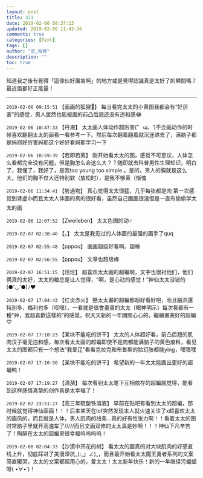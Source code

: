 ```yaml
---
layout: post
title: 371
date: 2019-02-06 08:37:13
updated: 2019-02-06 11:43:36
comments: true
categories: [Text]
tags: []
author: "恋_独哲"
description: ""
toc: true
---
```


<p>知道我之後有覺得「這傢伙好厲害啊」的地方或是覺得認識真是太好了的瞬間嗎？ 最近風都好正能量！</p>

---

`2019-02-06 09:15:51` 【画画的狐狸🦊】 每当看完太太的小黄图我都会有“好厉害”的感觉，男人居然也能被画的前凸后翘还没有违和感😂

`2019-02-06 10:47:33` 【丹海】 太太画人体动作超厉害(′゜ω。‵)不会画动作的时候喜欢翻翻太太的画看一看参考一下。然后每次翻着翻着就沉迷进去了，满脑子都是妈耶好厉害妈耶这个好好看妈耶学习一下

`2019-02-06 10:59:39` 【若即若离】 刚开始看太太的图，感觉不可思议，人体怎么看都完全没有问题，但是胸怎么会这么大？？随即就去科普男性生理知识，明白了，我懂了，我好了，是我too young too simple 。是的，男人的胸就是这么大，他们的胸不仅大还特别软（放松时），是我不够黄（惭愧

`2019-02-06 11:34:41` 【势過圽】 真心觉得太太很猛，几乎每张都是肉 第一次感觉到肾虚👍而且太太人体画的真的很好看，虽然自己画画很渣但是一直有偷偷学太太的画

`2019-02-06 12:07:52` 【Zweileben】 太太色图的动♂

`2019-02-07 02:38:46` 【。】 太太是我见过的人体画的最强的画手了quq

`2019-02-07 02:55:48` 【pppou】 画画超级好看啊。超棒

`2019-02-07 02:56:55` 【pppou】 文章也超级棒

`2019-02-07 16:51:15` 【烂烂】 超喜欢太太画的超蝙啊，文字也很衬他们，他们俩真的太好，太太的粮总是让人觉得，“啊，是心动的感觉！”神仙太太没错的(●'◡'●)ﾉ❤

`2019-02-07 17:04:43` 【红炎赤火】 戀太太畫的超蝙都超好看好吧，而且腦洞還特別多，福利也多〔哎嘿〕，一看就是很會畫畫的太太〔眼神明示〕每次看都有一種“艸，我超喜歡這樣的”的感覺，祝天天新的一年開開心心的，繼續畫美好的超蝙♡

`2019-02-07 17:10:23` 【某块不能吃的饼干】 太太的人体超好看，前凸后翘的肌肉汉子毫无违和感，每次看太太画的超蝙即使不是肉都能满脑子的黄色废料，看见太太的图都只有一个想法“我爱辽”看看克拉克和布鲁斯的脸幻肢都能ying，嘿嘿嘿

`2019-02-07 17:10:50` 【某块不能吃的饼干】 希望新的一年太太能画出更好的超蝙鸭！

`2019-02-07 17:19:27` 【清漪】 每次看到太太笔下互相依存的超蝙就觉得，能看到这样感情真挚的创作真是太幸福了！

`2019-02-07 23:51:27` 【高三年硫酸铁溶液】 早前在贴吧有看到太太的超蝙，那时候就觉得神仙画画！！！后来某天在lof突然发现本人就火速关注了x超喜欢太太的画风的，而且就是人体，男人肌肉的线条...真的好有性张力啊！！看着太太的图时常脑子里就开高速车了/////而且文画双修的太太真是妙啊！！！神仙下凡辛苦了！陶醉在太太的超蝙里很幸福呜呜呜呜！

`2019-02-08 02:04:33` 【沙漠中开花的树】 看太太的画真的对大块肌肉的好感直线上升，彻底踩进了美漫深坑\_(:\_」∠)\_，而且最开始看太太魔王勇者系列的文案简直暖哭，太太的文案都超用心的，爱太太！太太新年快乐！新的一年继续污蝙蝠呀( •̀∀•́ )！
